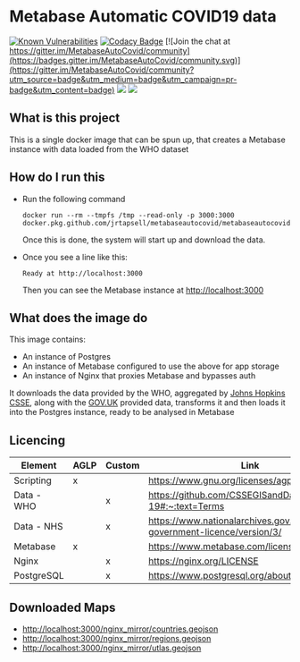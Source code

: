 # Metabase Automatic COVID19 data

[![Known Vulnerabilities](https://snyk.io/test/github/jrtapsell/MetabaseAutoCovid/badge.svg?targetFile=python/requirements.txt)](https://snyk.io/test/github/jrtapsell/MetabaseAutoCovid?targetFile=python/requirements.txt)
[![Codacy Badge](https://api.codacy.com/project/badge/Grade/5ecb24e9b5f740b6813a31c3766af6ae)](https://www.codacy.com/manual/jrtapsell/MetabaseAutoCovid?utm_source=github.com&utm_medium=referral&utm_content=jrtapsell/MetabaseAutoCovid&utm_campaign=Badge_Grade) [![Join the chat at https://gitter.im/MetabaseAutoCovid/community](https://badges.gitter.im/MetabaseAutoCovid/community.svg)](https://gitter.im/MetabaseAutoCovid/community?utm_source=badge&utm_medium=badge&utm_campaign=pr-badge&utm_content=badge)
![](https://github.com/jrtapsell/MetabaseAutoCovid/workflows/Linters/badge.svg)
![](https://github.com/jrtapsell/MetabaseAutoCovid/workflows/Push%20Build/badge.svg)

## What is this project

This is a single docker image that can be spun up, that creates a Metabase instance with data loaded from the WHO dataset

## How do I run this

-   Run the following command

        docker run --rm --tmpfs /tmp --read-only -p 3000:3000 docker.pkg.github.com/jrtapsell/metabaseautocovid/metabaseautocovid:latest

    Once this is done, the system will start up and download the data.

-   Once you see a line like this:

        Ready at http://localhost:3000

    Then you can see the Metabase instance at <http://localhost:3000>

## What does the image do

This image contains:

-   An instance of Postgres
-   An instance of Metabase configured to use the above for app storage
-   An instance of Nginx that proxies Metabase and bypasses auth

It downloads the data provided by the WHO, aggregated by [Johns Hopkins CSSE](https://github.com/CSSEGISandData/COVID-19), along with the [GOV.UK](https://coronavirus.data.gov.uk/about) provided data, transforms it and then loads it into the Postgres instance, ready to be analysed in Metabase

## Licencing

| Element    | AGLP | Custom | Link                                                                         |
|------------|------|--------|------------------------------------------------------------------------------|
| Scripting  | x    |        | <https://www.gnu.org/licenses/agpl-3.0.txt>                                  |
| Data - WHO |      |   x    | <https://github.com/CSSEGISandData/COVID-19#:~:text=Terms>                   |
| Data - NHS |      |   x    | <https://www.nationalarchives.gov.uk/doc/open-government-licence/version/3/> |
| Metabase   | x    |        | <https://www.metabase.com/license/>                                          |
| Nginx      |      |   x    | <https://nginx.org/LICENSE>                                                  |
| PostgreSQL |      |   x    | <https://www.postgresql.org/about/licence/>                                  |

## Downloaded Maps

-  <http://localhost:3000/nginx_mirror/countries.geojson>
-  <http://localhost:3000/nginx_mirror/regions.geojson>
-  <http://localhost:3000/nginx_mirror/utlas.geojson>